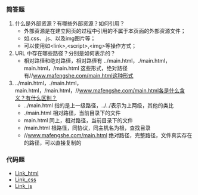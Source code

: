 ### 简答题
1. 什么是外部资源？有哪些外部资源？如何引用？
    * 外部资源是在建立网页的过程中引用的不属于本页面的外部资源文件；
    * 如.css、.js、以及img图片等；
    * 可以使用如&lt;link>,&lt;script>,&lt;img>等操作方式；
1. URL 中存在哪些路径？分别是如何表示的？
    * 相对路径和绝对路径，相对路径有 ../main.html，./main.html，main.html，/main.html 这些形式，绝对路径有//www.mafengshe.com/main.html这种形式
1. ../main.html，./main.html，main.html，/main.html，//www.mafengshe.com/main.html各是什么含义？有什么区别？
    * ../main.html 指的是上一级路径，../../表示为上两级，其他的类比
    * ./main.html 相对路径，当前目录下的文件 
    * main.html 同上，相对路径，当前目录下的文件 
    * /main.html 根路径，同协议，同主机名为根，查找目录
    * //www.mafengshe.com/main.html 绝对路径，完整路径，文件真实存在的路径，可以直接复制的
### 代码题
* [Link_html](https://github.com/a735315482/mfs-homework/blob/master/homework7.html)
* [Link_css](https://github.com/a735315482/mfs-homework/blob/master/homework7.css)
* [Link_js](https://github.com/a735315482/mfs-homework/blob/master/homework7.js)